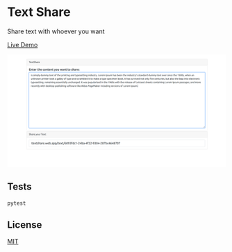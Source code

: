 # Text Share
Share text with whoever you want

[Live Demo](https://textshare.web.app/)

![Cover](docs/images/cover.png)


## Tests

```
pytest
```



## License
[MIT](https://choosealicense.com/licenses/mit/)
